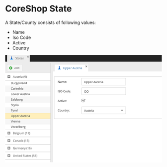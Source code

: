 # CoreShop State

A State/County consists of following values:

 - Name
 - Iso Code
 - Active
 - Country

![States](img/states.png)